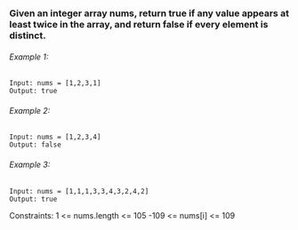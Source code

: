 ### Given an integer array nums, return true if any value appears at least twice in the array, and return false if every element is distinct. 

###### Example 1:
```
Input: nums = [1,2,3,1]
Output: true
```
###### Example 2:
```
Input: nums = [1,2,3,4]
Output: false
```

###### Example 3:
```
Input: nums = [1,1,1,3,3,4,3,2,4,2]
Output: true
```

Constraints:
1 <= nums.length <= 105
-109 <= nums[i] <= 109

